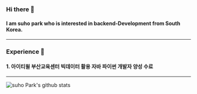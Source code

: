 ### Hi there 👋

#### I am suho park who is interested in backend-Development from South Korea.

---

### Experience :punch:

#### 1. 아이티윌 부산교육센터 빅데이터 활용 자바 파이썬 개발자 양성 수료

---

![suho Park's github stats](https://github-readme-stats.vercel.app/api?username=SbinSho&show_icons=true&theme=react)

<!--
**SbinSho/SbinSho** is a ✨ _special_ ✨ repository because its `README.md` (this file) appears on your GitHub profile.

Here are some ideas to get you started:

- 🔭 I’m currently working on ...
- 🌱 I’m currently learning ...
- 👯 I’m looking to collaborate on ...
- 🤔 I’m looking for help with ...
- 💬 Ask me about ...
- 📫 How to reach me: ...
- 😄 Pronouns: ...
- ⚡ Fun fact: ...
-->
